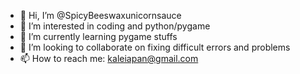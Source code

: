 - 👋 Hi, I’m @SpicyBeeswaxunicornsauce
- 👀 I’m interested in coding and python/pygame
- 🌱 I’m currently learning pygame stuffs
- 💞️ I’m looking to collaborate on fixing difficult errors and problems
- 📫 How to reach me: kaleiapan@gmail.com

<!---
SpicyBeeswaxunicornsauce/SpicyBeeswaxunicornsauce is a ✨ special ✨ repository because its `README.md` (this file) appears on your GitHub profile.
You can click the Preview link to take a look at your changes.
--->
